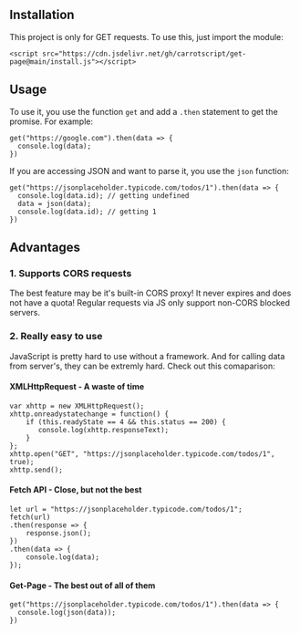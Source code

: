 ## Installation

This project is only for GET requests. To use this, just import the module:

```
<script src="https://cdn.jsdelivr.net/gh/carrotscript/get-page@main/install.js"></script>
```

## Usage

To use it, you use the function `get` and add a `.then` statement to get the promise. For example:

```
get("https://google.com").then(data => {
  console.log(data);
})
```
 If you are accessing JSON and want to parse it, you use the `json` function:
 
```
get("https://jsonplaceholder.typicode.com/todos/1").then(data => {
  console.log(data.id); // getting undefined
  data = json(data);
  console.log(data.id); // getting 1
})
```
## Advantages


### 1. Supports CORS requests
The best feature may be it's built-in CORS proxy! It never expires and does not have a quota! Regular requests via JS only support non-CORS blocked servers.

### 2. Really easy to use
JavaScript is pretty hard to use without a framework. And for calling data from server's, they can be extremly hard. Check out this comaparison:

#### XMLHttpRequest - A waste of time
```
var xhttp = new XMLHttpRequest();
xhttp.onreadystatechange = function() {
    if (this.readyState == 4 && this.status == 200) {
       console.log(xhttp.responseText);
    }
};
xhttp.open("GET", "https://jsonplaceholder.typicode.com/todos/1", true);
xhttp.send();
```

#### Fetch API - Close, but not the best
```
let url = "https://jsonplaceholder.typicode.com/todos/1";
fetch(url)
.then(response => {
	response.json();
})
.then(data => {
	console.log(data);
});
```

#### Get-Page - The best out of all of them

```
get("https://jsonplaceholder.typicode.com/todos/1").then(data => {
  console.log(json(data));
})
```
